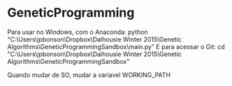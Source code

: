 # GeneticProgramming

Para usar no Windows, com o Anaconda:
python "C:\Users\jpbonson\Dropbox\Dalhousie Winter 2015\Genetic Algorithms\GeneticProgrammingSandbox\main.py"
E para acessar o Git:
cd "C:\Users\jpbonson\Dropbox\Dalhousie Winter 2015\Genetic Algorithms\GeneticProgrammingSandbox"

Quando mudar de SO, mudar a variavel WORKING_PATH